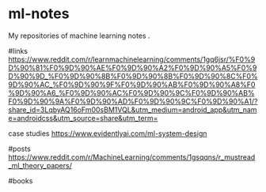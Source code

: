 # ml-notes

My repositories of machine learning notes .

#links
https://www.reddit.com/r/learnmachinelearning/comments/1gq6jsr/%F0%9D%90%81%F0%9D%90%AE%F0%9D%90%A2%F0%9D%90%A5%F0%9D%90%9D_%F0%9D%90%8B%F0%9D%90%8B%F0%9D%90%8C%F0%9D%90%AC_%F0%9D%90%9F%F0%9D%90%AB%F0%9D%90%A8%F0%9D%90%A6_%F0%9D%90%AC%F0%9D%90%9C%F0%9D%90%AB%F0%9D%90%9A%F0%9D%90%AD%F0%9D%90%9C%F0%9D%90%A1/?share_id=3LqbyAQ16oFm00sBM1VQL&utm_medium=android_app&utm_name=androidcss&utm_source=share&utm_term=

case studies
https://www.evidentlyai.com/ml-system-design


#posts 
https://www.reddit.com/r/MachineLearning/comments/1gsqqns/r_mustread_ml_theory_papers/

#books
